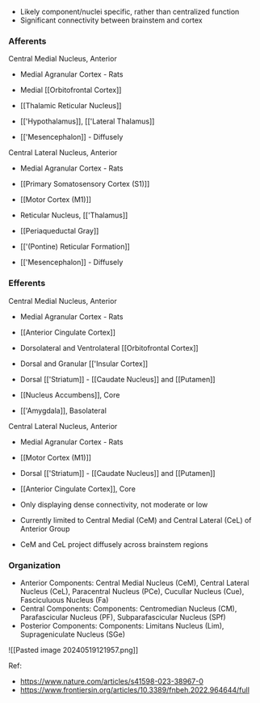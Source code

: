 - Likely component/nuclei specific, rather than centralized function
- Significant connectivity between brainstem and cortex
### Afferents
Central Medial Nucleus, Anterior
- Medial Agranular Cortex - Rats
- Medial [[Orbitofrontal Cortex]]

- [[Thalamic Reticular Nucleus]]

- [['Hypothalamus]], [['Lateral Thalamus]]
- [['Mesencephalon]] - Diffusely

Central Lateral Nucleus, Anterior
- Medial Agranular Cortex - Rats
- [[Primary Somatosensory Cortex (S1)]]
- [[Motor Cortex (M1)]]

- Reticular Nucleus, [['Thalamus]]

- [[Periaqueductal Gray]]
- [['(Pontine) Reticular Formation]]
- [['Mesencephalon]] - Diffusely
### Efferents
Central Medial Nucleus, Anterior
- Medial Agranular Cortex - Rats
- [[Anterior Cingulate Cortex]]
- Dorsolateral and Ventrolateral [[Orbitofrontal Cortex]]
- Dorsal and Granular [['Insular Cortex]]

- Dorsal [['Striatum]] - [[Caudate Nucleus]] and [[Putamen]]
- [[Nucleus Accumbens]], Core
- [['Amygdala]], Basolateral

Central Lateral Nucleus, Anterior
- Medial Agranular Cortex - Rats
- [[Motor Cortex (M1)]]

- Dorsal [['Striatum]] - [[Caudate Nucleus]] and [[Putamen]]
- [[Anterior Cingulate Cortex]], Core

- Only displaying dense connectivity, not moderate or low
- Currently limited to Central Medial (CeM) and Central Lateral (CeL) of Anterior Group
- CeM and CeL project diffusely across brainstem regions
### Organization
- Anterior Components: Central Medial Nucleus (CeM), Central Lateral Nucleus (CeL), Paracentral Nucleus (PCe), Cucullar Nucleus (Cue), Fasciculuous Nucleus (Fa)
- Central Components: Components: Centromedian Nucleus (CM), Parafascicular Nucleus (PF), Subparafascicular Nucleus (SPf)
- Posterior Components: Components: Limitans Nucleus (Lim), Suprageniculate Nucleus (SGe)

![[Pasted image 20240519121957.png]]

Ref:
- https://www.nature.com/articles/s41598-023-38967-0
- https://www.frontiersin.org/articles/10.3389/fnbeh.2022.964644/full